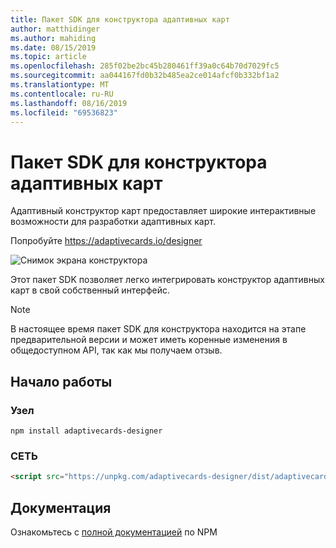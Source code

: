 ```yaml
---
title: Пакет SDK для конструктора адаптивных карт
author: matthidinger
ms.author: mahiding
ms.date: 08/15/2019
ms.topic: article
ms.openlocfilehash: 285f02be2bc45b280461ff39a0c64b70d7029fc5
ms.sourcegitcommit: aa044167fd0b32b485ea2ce014afcf0b332bf1a2
ms.translationtype: MT
ms.contentlocale: ru-RU
ms.lasthandoff: 08/16/2019
ms.locfileid: "69536823"
---
```

# <a name="adaptive-cards-designer-sdk"></a>Пакет SDK для конструктора адаптивных карт

Адаптивный конструктор карт предоставляет широкие интерактивные возможности для разработки адаптивных карт.

Попробуйте https://adaptivecards.io/designer

![Снимок экрана конструктора](../content/designer.png)

Этот пакет SDK позволяет легко интегрировать конструктор адаптивных карт в свой собственный интерфейс.

> [!NOTE]
> 
> В настоящее время пакет SDK для конструктора находится на этапе предварительной версии и может иметь коренные изменения в общедоступном API, так как мы получаем отзыв.

## <a name="get-started"></a>Начало работы

### <a name="node"></a>Узел

```console
npm install adaptivecards-designer
```

### <a name="cdn"></a>СЕТЬ

```html
<script src="https://unpkg.com/adaptivecards-designer/dist/adaptivecards-designer.js"></script>
```

## <a name="documentation"></a>Документация 

Ознакомьтесь с [полной документацией](https://www.npmjs.com/package/adaptivecards-designer) по NPM
